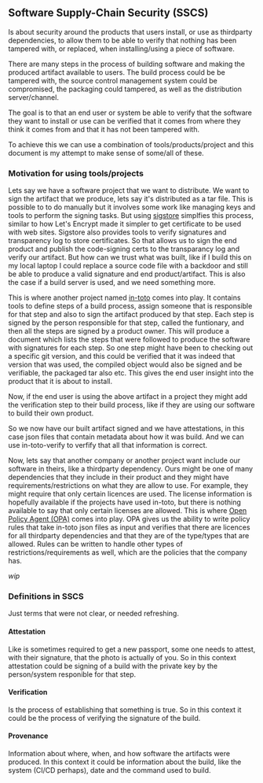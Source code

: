 ## Software Supply-Chain Security (SSCS)
Is about security around the products that users install, or use as thirdparty
dependencies, to allow them to be able to verify that nothing has been tampered
with, or replaced, when installing/using a piece of software.

There are many steps in the process of building software and making the produced
artifact available to users. The build process could be be tampered with, the
source control management system could be compromised, the packaging could
tampered, as well as the distribution server/channel.

The goal is to that an end user or system be able to verify that the software
they want to install or use can be verified that it comes from where they think
it comes from and that it has not been tampered with.

To achieve this we can use a combination of tools/products/project and this
document is my attempt to make sense of some/all of these. 

### Motivation for using tools/projects
Lets say we have a software project that we want to distribute. We want to sign
the artifact that we produce, lets say it's distributed as a tar file. This is
possible to to do manually but it involves some work like managing keys and
tools to perform the signing tasks. But using [sigstore](./sigstore.md)
simplfies this process, similar to how Let's Encrypt made it simpler to get
certificate to be used with web sites. Sigstore also provides tools to verify
signatures and transparency log to store certificates. So that allows us to
sign the end product and publish the code-signing certs to the transparancy
log and verify our artifact. But how can we trust what was built, like if I
build this on my local laptop I could replace a source code file with a backdoor
and still be able to produce a valid signature and end product/artifact. This
is also the case if a build server is used, and we need something more.

This is where another project named [in-toto](./in-toto.md) comes into play. It
contains tools to define steps of a build process, assign someone that is
responsible for that step and also to sign the artifact produced by that step.
Each step is signed by the person responsible for that step, called the
funtionary, and then all the steps are signed by a product owner. This will
produce a document which lists the steps that were followed to produce the
software with signatures for each step. So one step might have been to checking
out a specific git version, and this could be verified that it was indeed that
version that was used, the compiled object would also be signed and be
verifiable, the packaged tar also etc. This gives the end user insight into the
product that it is about to install.

Now, if the end user is using the above artifact in a project they might add
the verification step to their build process, like if they are using our
software to build their own product.

So we now have our built artifact signed and we have attestations, in this case
json files that contain metadata about how it was build. And we can use
in-toto-verify to verfify that all that information is correct.

Now, lets say that another company or another project want include our software
in theirs, like a thirdparty dependency. Ours might be one of many dependencies
that they include in their product and they might have requirements/restrictions
on what they are allow to use. For example, they might require that only certain
licences are used. The license information is hopefully available if the
projects have used in-toto, but there is nothing available to say that only
certain licenses are allowed. This is where [Open Policy Agent (OPA)](./opa.md)
comes into play. OPA gives us the ability to write policy rules that take
in-toto json files as input and verifies that there are licences for all
thirdparty dependencies and that they are of the type/types that are allowed.
Rules can be written to handle other types of restrictions/requirements as well,
which are the policies that the company has.

_wip_

### Definitions in SSCS
Just terms that were not clear, or needed refreshing.

#### Attestation
Like is sometimes required to get a new passport, some one needs
to attest, with their signature, that the photo is actually of you. So in this
context attestation could be signing of a build with the private key by the
person/system responible for that step.

#### Verification
Is the process of establishing that something is true. So in this
context it could be the process of verifying the signature of the build.

#### Provenance
Information about where, when, and how software the artifacts were
produced. In this context it could be information about the build, like the
system (CI/CD perhaps), date and the command used to build. 

